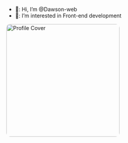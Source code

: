 - 👋: Hi, I’m @Dawson-web
- 👀: I’m interested in Front-end development

<!-- Rounded Image -->
<img src="https://www.betula.space/images/%E5%8D%9A%E5%AE%A2%E6%90%AD%E5%BB%BA%E5%AE%8C%E6%88%90/cover.png" alt="Profile Cover" style="border-radius: 10px;" width="300" />
